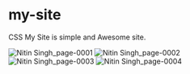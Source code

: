 # my-site
CSS My Site is simple and Awesome site.

![Nitin Singh_page-0001](https://user-images.githubusercontent.com/80892374/156927295-afceb3aa-3799-442a-ad4a-05cd9d351586.jpg)
![Nitin Singh_page-0002](https://user-images.githubusercontent.com/80892374/156927325-3fd00035-d22e-42d5-9491-4709e0068263.jpg)
![Nitin Singh_page-0003](https://user-images.githubusercontent.com/80892374/156927338-762a0270-35a5-4e43-8cc0-b9a50ca645f3.jpg)
![Nitin Singh_page-0004](https://user-images.githubusercontent.com/80892374/156927356-99acb653-1615-44d4-a2dc-44bff3cff3f9.jpg)




